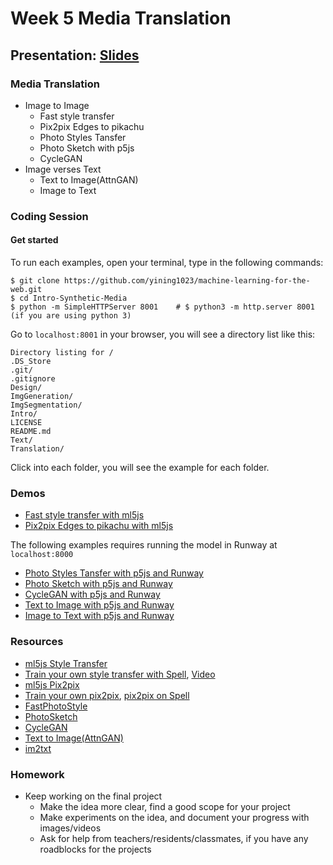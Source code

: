 # Week 5 Media Translation

## Presentation: [Slides]()

### Media Translation
- Image to Image
  - Fast style transfer
  - Pix2pix Edges to pikachu
  - Photo Styles Tansfer
  - Photo Sketch with p5js
  - CycleGAN
- Image verses Text
  - Text to Image(AttnGAN)
  - Image to Text

### Coding Session
#### Get started
To run each examples, open your terminal, type in the following commands:
```
$ git clone https://github.com/yining1023/machine-learning-for-the-web.git
$ cd Intro-Synthetic-Media
$ python -m SimpleHTTPServer 8001    # $ python3 -m http.server 8001 (if you are using python 3)
```
Go to `localhost:8001` in your browser, you will see a directory list like this:
```
Directory listing for /
.DS_Store
.git/
.gitignore
Design/
ImgGeneration/
ImgSegmentation/
Intro/
LICENSE
README.md
Text/
Translation/
```

Click into each folder, you will see the example for each folder.

### Demos
- [Fast style transfer with ml5js](https://runwayml.github.io/Intro-Synthetic-Media/Translation/styleTransfer-ml5/StyleTransfer_Video/)
- [Pix2pix Edges to pikachu with ml5js](https://runwayml.github.io/Intro-Synthetic-Media/Translation/pix2pix-ml5)

The following examples requires running the model in Runway at `localhost:8000`
- [Photo Styles Tansfer with p5js and Runway](https://runwayml.github.io/Intro-Synthetic-Media/Translation/photostylestansfer/)
- [Photo Sketch with p5js and Runway](https://runwayml.github.io/Intro-Synthetic-Media/Translation/PhotoSketch)
- [CycleGAN with p5js and Runway](https://runwayml.github.io/Intro-Synthetic-Media/Translation/CycleGAN)
- [Text to Image with p5js and Runway](https://runwayml.github.io/Intro-Synthetic-Media/Translation/Text2Image)
- [Image to Text with p5js and Runway](https://runwayml.github.io/Intro-Synthetic-Media/Translation/im2txt/)

### Resources
* [ml5js Style Transfer](https://learn.ml5js.org/docs/#/reference/style-transfer)
* [Train your own style transfer with Spell](https://github.com/yining1023/styleTransfer_spell), [Video](https://www.youtube.com/watch?v=gye9hSIrRWI)
* [ml5js Pix2pix](https://learn.ml5js.org/docs/#/reference/pix2pix)
* [Train your own pix2pix](https://github.com/yining1023/pix2pix_tensorflowjs_lite), [pix2pix on Spell](https://github.com/yining1023/pix2pix_spell)
* [FastPhotoStyle](https://github.com/NVIDIA/FastPhotoStyle)
* [PhotoSketch](https://perso.telecom-paristech.fr/boubek/papers/PhotoSketch/)
* [CycleGAN](https://github.com/junyanz/pytorch-CycleGAN-and-pix2pix)
* [Text to Image(AttnGAN)](https://github.com/taoxugit/AttnGAN)
* [im2txt](https://github.com/tensorflow/models/tree/master/research/im2txt)

### Homework
- Keep working on the final project
  - Make the idea more clear, find a good scope for your project
  - Make experiments on the idea, and document your progress with images/videos
  - Ask for help from teachers/residents/classmates, if you have any roadblocks for the projects
